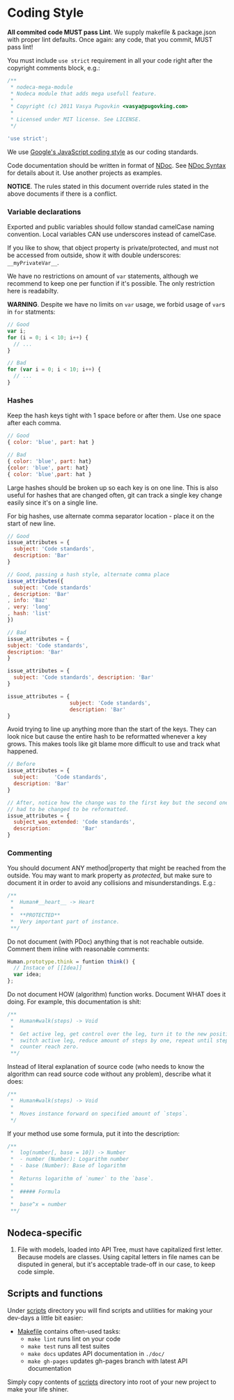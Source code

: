 Coding Style
============

**All commited code MUST pass Lint**. We supply makefile & package.json
with proper lint defaults. Once again: any code, that you commit,
MUST pass lint!

You must include `use strict` requirement in all your code right after the
copyright comments block, e.g.:

``` javascript
/**
 * nodeca-mega-module
 * Nodeca module that adds mega usefull feature.
 *
 * Copyright (c) 2011 Vasya Pugovkin <vasya@pugovking.com>
 *
 * Licensed under MIT license. See LICENSE.
 */

'use strict';
```

We use [Google's JavaScript coding style](http://google-styleguide.googlecode.com/svn/trunk/javascriptguide.xml)
as our coding standards.

Code documentation should be written in format of [NDoc](https://github.com/nodeca/ndoc).
See [NDoc Syntax](https://github.com/nodeca/ndoc/blob/master/syntax.md)
for details about it. Use another projects as examples.

**NOTICE**. The rules stated in this document override rules stated
in the above documents if there is a conflict.


### Variable declarations

Exported and public variables should follow standad camelCase naming convention.
Local variables CAN use underscores instead of camelCase. 

If you like to show, that object property is private/protected, and must not be
accessed from outside, show it with double underscores: `__myPrivateVar__`.

We have no restrictions on amount of `var` statements, although we recommend to
keep one per function if it's possible. The only restriction here is readabilty.

**WARNING**. Despite we have no limits on `var` usage, we forbid usage of `var`s
in `for` statments:

``` javascript
// Good
var i;
for (i = 0; i < 10; i++) {
  // ...
}

// Bad
for (var i = 0; i < 10; i++) {
  // ...
}
```

### Hashes

Keep the hash keys tight with 1 space before or after them. Use one space
after each comma.

``` javascript
// Good
{ color: 'blue', part: hat }

// Bad
{ color: 'blue', part: hat}
{color: 'blue', part: hat}
{ color: 'blue',part: hat }
```

Large hashes should be broken up so each key is on one line. This is also useful
for hashes that are changed often, git can track a single key change easily
since it's on a single line.

For big hashes, use alternate comma separator location - place it on the start
of new line.

``` javascript
// Good
issue_attributes = {
  subject: 'Code standards',
  description: 'Bar'
}

// Good, passing a hash style, alternate comma place
issue_attributes({
  subject: 'Code standards'
, description: 'Bar'
, info: 'Baz'
, very: 'long'
, hash: 'list'
})

// Bad
issue_attributes = {
subject: 'Code standards',
description: 'Bar'
}

issue_attributes = {
  subject: 'Code standards', description: 'Bar'
}

issue_attributes = {
                    subject: 'Code standards',
                    description: 'Bar'
}
```

Avoid trying to line up anything more than the start of the keys. They can look
nice but cause the entire hash to be reformatted whenever a key grows. This
makes tools like git blame more difficult to use and track what happened.

``` javascript
// Before
issue_attributes = {
  subject:     'Code standards',
  description: 'Bar'
}

// After, notice how the change was to the first key but the second one also
// had to be changed to be reformatted.
issue_attributes = {
  subject_was_extended: 'Code standards',
  description:          'Bar'
}
```


### Commenting

You should document ANY method|property that might be reached from the outside.
You may want to mark property as _protected_, but make sure to document it in
order to avoid any collisions and misunderstandings. E.g.:

``` javascript
/**
 *  Human#__heart__ -> Heart
 *
 *  **PROTECTED**
 *  Very important part of instance.
 **/
```

Do not document (with PDoc) anything that is not reachable outside. Comment them
inline with reasonable comments:

``` javascript
Human.prototype.think = funtion think() {
  // Instace of [[Idea]]
  var idea;
};
```

Do not document HOW (algorithm) function works. Document WHAT does it doing.
For example, this documentation is shit:

``` javascript
/**
 *  Human#walk(steps) -> Void
 *
 *  Get active leg, get control over the leg, turn it to the new position,
 *  switch active leg, reduce amount of steps by one, repeat until steps
 *  counter reach zero.
 **/
```

Instead of literal explanation of source code (who needs to know the algorithm
can read source code without any problem), describe what it does:

``` javascript
/**
 *  Human#walk(steps) -> Void
 *
 *  Moves instance forward on specified amount of `steps`.
 */
```

If your method use some formula, put it into the description:

``` javascript
/**
 *  log(number[, base = 10]) -> Number
 *  - number (Number): Logarithm number
 *  - base (Number): Base of logarithm
 *
 *  Returns logarithm of `numer` to the `base`.
 *
 *  ##### Formula
 *
 *  base^x = number
 **/
```


## Nodeca-specific

1. File with models, loaded into API Tree, must have capitalized first letter.
   Because models are classes. Using capital letters in file names
   can be disputed in general, but it's acceptable trade-off in our case,
   to keep code simple.


## Scripts and functions

Under [scripts](scripts/) directory you will find scripts and utilities for
making your dev-days a little bit easier:

- [Makefile](scripts/Makefile) contains often-used tasks:
  - `make lint` runs lint on your code
  - `make test` runs all test suites
  - `make docs` updates API documentation in `./doc/`
  - `make gh-pages` updates gh-pages branch with latest API documentation

Simply copy contents of [scripts](scripts/) directory into root of your new
project to make your life shiner.
